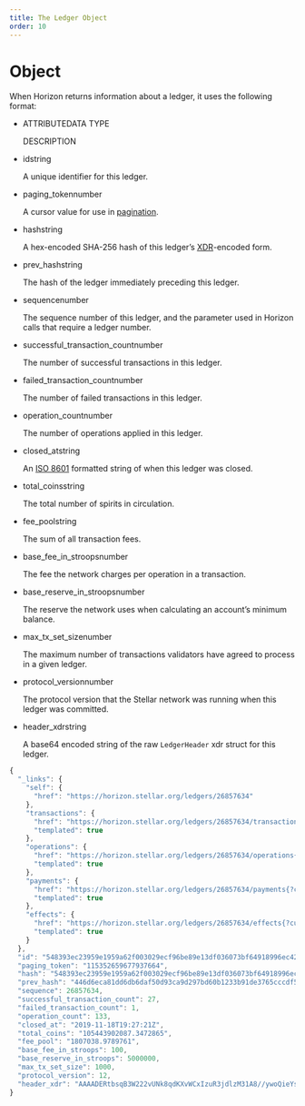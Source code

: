 ```yaml
---
title: The Ledger Object
order: 10
---
```


# Object



When Horizon returns information about a ledger, it uses the following format:

* ATTRIBUTEDATA TYPE

  DESCRIPTION

* idstring

  A unique identifier for this ledger.

* paging\_tokennumber

  A cursor value for use in [pagination](https://developers.stellar.org/api/introduction/pagination/).

* hashstring

  A hex-encoded SHA-256 hash of this ledger’s [XDR](https://developers.stellar.org/docs/glossary/xdr/)-encoded form.

* prev\_hashstring

  The hash of the ledger immediately preceding this ledger.

* sequencenumber

  The sequence number of this ledger, and the parameter used in Horizon calls that require a ledger number.

* successful\_transaction\_countnumber

  The number of successful transactions in this ledger.

* failed\_transaction\_countnumber

  The number of failed transactions in this ledger.

* operation\_countnumber

  The number of operations applied in this ledger.

* closed\_atstring

  An [ISO 8601](https://en.wikipedia.org/wiki/ISO_8601) formatted string of when this ledger was closed.

* total\_coinsstring

  The total number of spirits in circulation.

* fee\_poolstring

  The sum of all transaction fees.

* base\_fee\_in\_stroopsnumber

  The fee the network charges per operation in a transaction.

* base\_reserve\_in\_stroopsnumber

  The reserve the network uses when calculating an account’s minimum balance.

* max\_tx\_set\_sizenumber

  The maximum number of transactions validators have agreed to process in a given ledger.

* protocol\_versionnumber

  The protocol version that the Stellar network was running when this ledger was committed.

* header\_xdrstring

  A base64 encoded string of the raw `LedgerHeader` xdr struct for this ledger.

```javascript
{
  "_links": {
    "self": {
      "href": "https://horizon.stellar.org/ledgers/26857634"
    },
    "transactions": {
      "href": "https://horizon.stellar.org/ledgers/26857634/transactions{?cursor,limit,order}",
      "templated": true
    },
    "operations": {
      "href": "https://horizon.stellar.org/ledgers/26857634/operations{?cursor,limit,order}",
      "templated": true
    },
    "payments": {
      "href": "https://horizon.stellar.org/ledgers/26857634/payments{?cursor,limit,order}",
      "templated": true
    },
    "effects": {
      "href": "https://horizon.stellar.org/ledgers/26857634/effects{?cursor,limit,order}",
      "templated": true
    }
  },
  "id": "548393ec23959e1959a62f003029ecf96be89e13df036073bf64918996ec4227",
  "paging_token": "115352659677937664",
  "hash": "548393ec23959e1959a62f003029ecf96be89e13df036073bf64918996ec4227",
  "prev_hash": "446d6eca81dd6db6daf50d93ca9d297bd60b1233b91de3765cccdf503cfffcb0",
  "sequence": 26857634,
  "successful_transaction_count": 27,
  "failed_transaction_count": 1,
  "operation_count": 133,
  "closed_at": "2019-11-18T19:27:21Z",
  "total_coins": "105443902087.3472865",
  "fee_pool": "1807038.9789761",
  "base_fee_in_stroops": 100,
  "base_reserve_in_stroops": 5000000,
  "max_tx_set_size": 1000,
  "protocol_version": 12,
  "header_xdr": "AAAADERtbsqB3W222vUNk8qdKXvWCxIzuR3jdlzM31A8//ywoQieYsSc05/BpgEqnLR7fKXz7t0K42V7NOjbGZA/wTEAAAAAXdLwmQAAAAAAAAAAplf68mTg/Z/DDyEZeLCoNbJnMZm4SYsYWjUjuDOSfPeRNFE4n9Hm19yKutjwVurFjk72JKVHI8J+ELwLZgWsywGZ0KIOoh6z7HlbYQAAEG9XKhRBAAABFgAAAAAH9M6YAAAAZABMS0AAAAPop9+CeMs1/7BHgFltiQPH+VT+ACYb5P0lSXh7RpBLtd34kEpeL8qKJxYz4ufmkQ2lEv/HMR/i3bi1Rt0PYj185/0kAZ3ZRbmm2mVRMzmaCOak1rn2vejHXDh+MGlr6D6vI2tc/M6VIumTKUa7SgumWDyW0r5FcJTbu/FXDQ/6C4YAAAAA"
}
```

